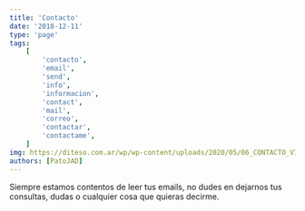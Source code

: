 ```yaml
---
title: 'Contacto'
date: '2018-12-11'
type: 'page'
tags:
    [
        'contacto',
        'email',
        'send',
        'info',
        'informacion',
        'contact',
        'mail',
        'correo',
        'contactar',
        'contactame',
    ]
img: https://diteso.com.ar/wp/wp-content/uploads/2020/05/06_CONTACTO_VIVUS.jpg
authors: [PatoJAD]
---
```


Siempre estamos contentos de leer tus emails, no dudes en dejarnos tus consultas, dudas o cualquier cosa que quieras decirme.

